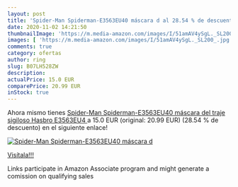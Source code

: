 ```yaml
---
layout: post
title: 'Spider-Man Spiderman-E3563EU40 máscara d al 28.54 % de descuento'
date: 2020-11-02 14:21:50
thumbnailImage: 'https://m.media-amazon.com/images/I/51amAV4ySgL._SL200_.jpg'
images: [ 'https://m.media-amazon.com/images/I/51amAV4ySgL._SL200_.jpg' ]
comments: true
category: ofertas
author: ring
slug: B07LH528ZW
description:
actualPrice: 15.0 EUR
comparePrice: 20.99 EUR
inStock: true
---
```


Ahora mismo tienes [Spider-Man Spiderman-E3563EU40 máscara del traje sigiloso  Hasbro E3563EU4 ](https://www.amazon.es/dp/B07LH528ZW/?tag=tolees-21) a 15.0 EUR (original: 20.99 EUR) (28.54 %  de descuento) en el siguiente enlace!

[![Spider-Man Spiderman-E3563EU40 máscara d](https://m.media-amazon.com/images/I/51amAV4ySgL._SL200_.jpg)](https://www.amazon.es/dp/B07LH528ZW/?tag=tolees-21)

[Visítala!!!](https://www.amazon.es/dp/B07LH528ZW/?tag=tolees-21)

Links participate in Amazon Associate program and might generate a comission on qualifying sales
